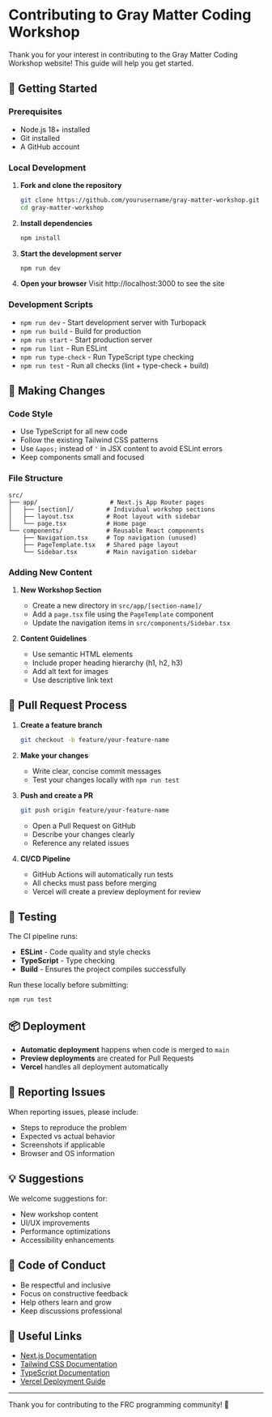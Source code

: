 # Contributing to Gray Matter Coding Workshop

Thank you for your interest in contributing to the Gray Matter Coding Workshop website! This guide will help you get started.

## 🚀 Getting Started

### Prerequisites
- Node.js 18+ installed
- Git installed
- A GitHub account

### Local Development

1. **Fork and clone the repository**
   ```bash
   git clone https://github.com/yourusername/gray-matter-workshop.git
   cd gray-matter-workshop
   ```

2. **Install dependencies**
   ```bash
   npm install
   ```

3. **Start the development server**
   ```bash
   npm run dev
   ```

4. **Open your browser**
   Visit http://localhost:3000 to see the site

### Development Scripts

- `npm run dev` - Start development server with Turbopack
- `npm run build` - Build for production
- `npm run start` - Start production server
- `npm run lint` - Run ESLint
- `npm run type-check` - Run TypeScript type checking
- `npm run test` - Run all checks (lint + type-check + build)

## 📝 Making Changes

### Code Style
- Use TypeScript for all new code
- Follow the existing Tailwind CSS patterns
- Use `&apos;` instead of `'` in JSX content to avoid ESLint errors
- Keep components small and focused

### File Structure
```
src/
├── app/                    # Next.js App Router pages
│   ├── [section]/         # Individual workshop sections
│   ├── layout.tsx         # Root layout with sidebar
│   └── page.tsx           # Home page
└── components/            # Reusable React components
    ├── Navigation.tsx     # Top navigation (unused)
    ├── PageTemplate.tsx   # Shared page layout
    └── Sidebar.tsx        # Main navigation sidebar
```

### Adding New Content

1. **New Workshop Section**
   - Create a new directory in `src/app/[section-name]/`
   - Add a `page.tsx` file using the `PageTemplate` component
   - Update the navigation items in `src/components/Sidebar.tsx`

2. **Content Guidelines**
   - Use semantic HTML elements
   - Include proper heading hierarchy (h1, h2, h3)
   - Add alt text for images
   - Use descriptive link text

## 🔄 Pull Request Process

1. **Create a feature branch**
   ```bash
   git checkout -b feature/your-feature-name
   ```

2. **Make your changes**
   - Write clear, concise commit messages
   - Test your changes locally with `npm run test`

3. **Push and create a PR**
   ```bash
   git push origin feature/your-feature-name
   ```
   - Open a Pull Request on GitHub
   - Describe your changes clearly
   - Reference any related issues

4. **CI/CD Pipeline**
   - GitHub Actions will automatically run tests
   - All checks must pass before merging
   - Vercel will create a preview deployment for review

## 🧪 Testing

The CI pipeline runs:
- **ESLint** - Code quality and style checks
- **TypeScript** - Type checking
- **Build** - Ensures the project compiles successfully

Run these locally before submitting:
```bash
npm run test
```

## 📦 Deployment

- **Automatic deployment** happens when code is merged to `main`
- **Preview deployments** are created for Pull Requests
- **Vercel** handles all deployment automatically

## 🐛 Reporting Issues

When reporting issues, please include:
- Steps to reproduce the problem
- Expected vs actual behavior
- Screenshots if applicable
- Browser and OS information

## 💡 Suggestions

We welcome suggestions for:
- New workshop content
- UI/UX improvements
- Performance optimizations
- Accessibility enhancements

## 📄 Code of Conduct

- Be respectful and inclusive
- Focus on constructive feedback
- Help others learn and grow
- Keep discussions professional

## 🔗 Useful Links

- [Next.js Documentation](https://nextjs.org/docs)
- [Tailwind CSS Documentation](https://tailwindcss.com/docs)
- [TypeScript Documentation](https://www.typescriptlang.org/docs)
- [Vercel Deployment Guide](https://vercel.com/docs)

---

Thank you for contributing to the FRC programming community! 🤖